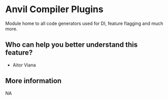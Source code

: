# Anvil Compiler Plugins
Module home to all code generators used for DI, feature flagging and much more.

## Who can help you better understand this feature?
- Aitor Viana

## More information
NA